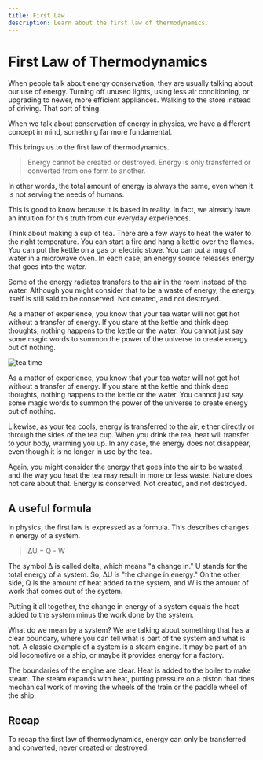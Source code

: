 ```yaml
---
title: First Law
description: Learn about the first law of thermodynamics.
---
```


# First Law of Thermodynamics

When people talk about energy conservation, they are usually talking about our use of energy. Turning off unused lights, using less air conditioning, or upgrading to newer, more efficient appliances. Walking to the store instead of driving. That sort of thing.

When we talk about conservation of energy in physics, we have a different concept in mind, something far more fundamental.

This brings us to the first law of thermodynamics.

> Energy cannot be created or destroyed. Energy is only transferred or converted from one form to another.

In other words, the total amount of energy is always the same, even when it is not serving the needs of humans.

This is good to know because it is based in reality. In fact, we already have an intuition for this truth from our everyday experiences.

Think about making a cup of tea. There are a few ways to heat the water to the right temperature. You can start a fire and hang a kettle over the flames. You can put the kettle on a gas or electric stove. You can put a mug of water in a microwave oven. In each case, an energy source releases energy that goes into the water.

Some of the energy radiates transfers to the air in the room instead of the water. Although you might consider that to be a waste of energy, the energy itself is still said to be conserved. Not created, and not destroyed.

As a matter of experience, you know that your tea water will not get hot without a transfer of energy. If you stare at the kettle and think deep thoughts, nothing happens to the kettle or the water. You cannot just say some magic words to summon the power of the universe to create energy out of nothing.

![tea time](/images/courses/limits-of-nature/tea-time.jpg)

As a matter of experience, you know that your tea water will not get hot without a transfer of energy. If you stare at the kettle and think deep thoughts, nothing happens to the kettle or the water. You cannot just say some magic words to summon the power of the universe to create energy out of nothing.

Likewise, as your tea cools, energy is transferred to the air, either directly or through the sides of the tea cup. When you drink the tea, heat will transfer to your body, warming you up. In any case, the energy does not disappear, even though it is no longer in use by the tea.

Again, you might consider the energy that goes into the air to be wasted, and the way you heat the tea may result in more or less waste. Nature does not care about that. Energy is conserved. Not created, and not destroyed.

## A useful formula

In physics, the first law is expressed as a formula. This describes changes in energy of a system.

> ∆U = Q - W

The symbol ∆ is called delta, which means "a change in." U stands for the total energy of a system. So, ∆U is "the change in energy." On the other side, Q is the amount of heat added to the system, and W is the amount of work that comes out of the system.

Putting it all together, the change in energy of a system equals the heat added to the system minus the work done by the system.

What do we mean by a system? We are talking about something that has a clear boundary, where you can tell what is part of the system and what is not. A classic example of a system is a steam engine. It may be part of an old locomotive or a ship, or maybe it provides energy for a factory.

The boundaries of the engine are clear. Heat is added to the boiler to make steam. The steam expands with heat, putting pressure on a piston that does mechanical work of moving the wheels of the train or the paddle wheel of the ship.

## Recap

To recap the first law of thermodynamics, energy can only be transferred and converted, never created or destroyed.
